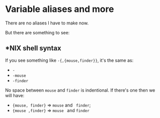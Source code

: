 # Variable aliases and more

There are no aliases I have to make now.

But there are something to see:

## *NIX shell syntax

If you see something like `-{,{mouse,finder}}`, it's the same as:

* `-`
* `-mouse`
* `-finder`

No space between `mouse` and `finder` is indentional. If there's one then we will have:

* `{mouse, finder}` => `mouse` and ` finder`;
* `{mouse ,finder}` => `mouse ` and `finder`